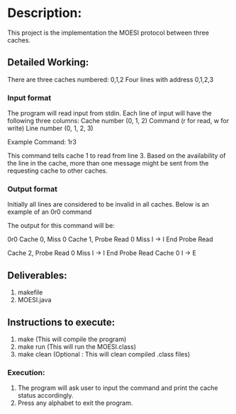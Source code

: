 # Description:
This project is the implementation the MOESI protocol between three caches.

## Detailed Working:
There are three caches numbered: 0,1,2
Four lines with address 0,1,2,3

### Input format
The program will read input from stdin.  Each line of input will have the following three columns:
Cache number (0, 1, 2)
Command (r for read, w for write)
Line number (0, 1, 2, 3)

Example Command: 1r3

This command tells cache 1 to read from line 3. Based on the availability of the line in the cache, more than one message might be sent from the requesting cache to other caches.

### Output format

Initially all lines are considered to be invalid in all caches.
Below is an example of an 0r0 command

The output for this command will be:

0r0
Cache 0, Miss 0
Cache 1, Probe Read 0
Miss
I -> I
End Probe Read

Cache 2, Probe Read 0
Miss
I -> I
End Probe Read
Cache 0
I -> E

## Deliverables:
1. makefile
2. MOESI.java

## Instructions to execute:
1. make 						      (This will compile the program)
2. make run							  (This will run the MOESI.class)
3. make clean 						  (Optional : This will clean compiled .class files)

### Execution:
1. The program will ask user to input the command and print the cache status accordingly. 
2. Press any alphabet to exit the program.
